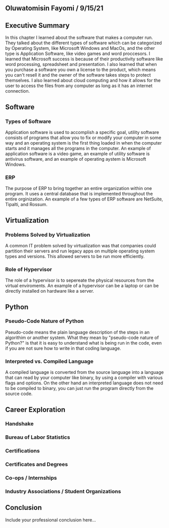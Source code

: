 ## Oluwatomisin Fayomi / 9/15/21

## Executive Summary 
In this chapter I learned about the software that makes a computer run. They talked about the different types of software which can be categorized by Operating System, like Microsoft Windows and MacOs, and the other type is Application Software, like video games and word proccesors. I learned that Microsoft success is because of their productivity software like word processing, spreadsheet and presentation. I also learned that when you purchase a software you own a license to the product, which means you can't resell it and the owner of the software takes steps to protect themselves. I also learned about cloud computing and how it allows for the user to access the files from any computer as long as it has an internet connection.

## Software
### Types of Software
Application software is used to accomplish a specific goal, utility software consists of programs that allow you to fix or modify your computer in some way and an operating system is the first thing loaded in when the computer starts and it manages all the programs in the computer. An example of application software is a video game, an example of utility software is antivirus software, and an example of operating aystem is Microsoft Windows. 
### ERP
The purpose of ERP to bring together an entire organization within one program. It uses a central database that is implemented throughout the entire orginization. An example of a few types of ERP software are NetSuite, Tipalti, and Rossum. 
## Virtualization
### Problems Solved by Virtualization
A common IT problem solved by virtualization was that companies could partition their servers and run legacy apps on multiple operating system types and versions. This allowed servers to be run more efficiently.
### Role of Hypervisor
The role of a hypervisor is to sepereate the physical resources from the virtual enviroments. An example of a hypervisor can be a laptop or can be directly installed on hardware like a server.
## Python
### Pseudo-Code Nature of Python
Pseudo-code means the plain language description of the steps in an algorithim or another system. What they mean by "pseudo-code nature of Python?" is that it is easy to understand what is being run in the code, even if you are not sure how to write in that coding language. 
### Interpreted vs. Compiled Language
A compiled language is converted from the source language into a language that can read by your computer like binary, by using a compiler with various flags and options. On the other hand an interpreted language does not need to be compiled to binary, you can just run the program directly from the source code.
## Career Exploration
### Handshake
### Bureau of Labor Statistics
### Certifications
### Certificates and Degrees
### Co-ops / Internships
### Industry Associations / Student Organizations

## Conclusion

Include your professional conclusion here...
